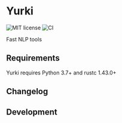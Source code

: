 # Yurki
![MIT license](https://img.shields.io/badge/License-MIT-blue.svg)
![CI](https://github.com/Aljutor/yurki/workflows/CI/badge.svg?branch=master)


Fast NLP tools

## Requirements

Yurki requires Python 3.7+ and rustc 1.43.0+

## Changelog

## Development
